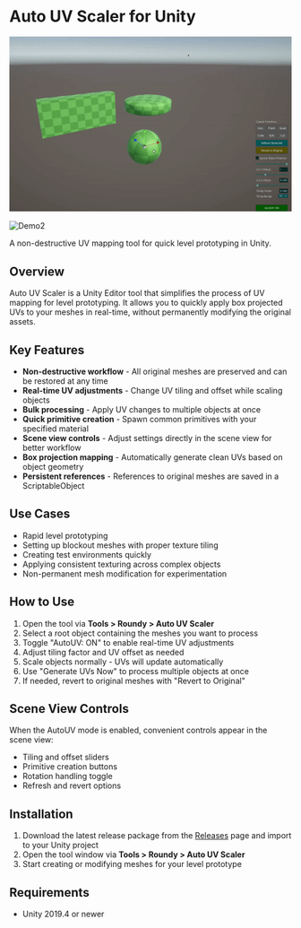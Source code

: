 # Auto UV Scaler for Unity

![Demo](demo.gif)

![Demo2](demo2.gif)

A non-destructive UV mapping tool for quick level prototyping in Unity.

## Overview

Auto UV Scaler is a Unity Editor tool that simplifies the process of UV mapping for level prototyping. It allows you to quickly apply box projected UVs to your meshes in real-time, without permanently modifying the original assets.

## Key Features

- **Non-destructive workflow** - All original meshes are preserved and can be restored at any time
- **Real-time UV adjustments** - Change UV tiling and offset while scaling objects
- **Bulk processing** - Apply UV changes to multiple objects at once
- **Quick primitive creation** - Spawn common primitives with your specified material
- **Scene view controls** - Adjust settings directly in the scene view for better workflow
- **Box projection mapping** - Automatically generate clean UVs based on object geometry
- **Persistent references** - References to original meshes are saved in a ScriptableObject

## Use Cases

- Rapid level prototyping
- Setting up blockout meshes with proper texture tiling
- Creating test environments quickly
- Applying consistent texturing across complex objects
- Non-permanent mesh modification for experimentation

## How to Use

1. Open the tool via **Tools > Roundy > Auto UV Scaler**
2. Select a root object containing the meshes you want to process
3. Toggle "AutoUV: ON" to enable real-time UV adjustments
4. Adjust tiling factor and UV offset as needed
5. Scale objects normally - UVs will update automatically
6. Use "Generate UVs Now" to process multiple objects at once
7. If needed, revert to original meshes with "Revert to Original"

## Scene View Controls

When the AutoUV mode is enabled, convenient controls appear in the scene view:
- Tiling and offset sliders
- Primitive creation buttons
- Rotation handling toggle
- Refresh and revert options

## Installation

1. Download the latest release package from the [Releases](https://github.com/roundyyy/Auto-UV-Scaler/releases) page and import to your Unity project
2. Open the tool window via **Tools > Roundy > Auto UV Scaler**
3. Start creating or modifying meshes for your level prototype

## Requirements

- Unity 2019.4 or newer
